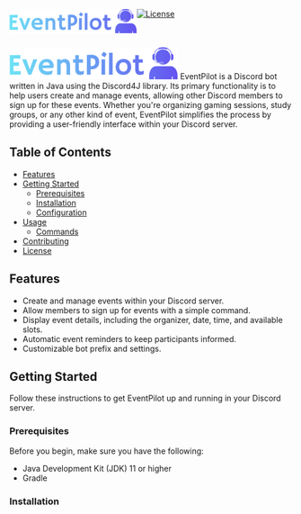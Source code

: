 [![License](https://img.shields.io/badge/License-Apache_2.0-blue.svg)](https://opensource.org/licenses/Apache-2.0)
<a href="https://discord4j.com"><img align="left" src="https://raw.githubusercontent.com/havlli/EventPilot/main/public/logo.svg?sanitize=true" width=45%></a>
<br><br></br></br>
[![logo_png_url]][repo_url]
EventPilot is a Discord bot written in Java using the Discord4J library. Its primary functionality is to help users create and manage events, allowing other Discord members to sign up for these events. Whether you're organizing gaming sessions, study groups, or any other kind of event, EventPilot simplifies the process by providing a user-friendly interface within your Discord server.

## Table of Contents

- [Features](#features)
- [Getting Started](#getting-started)
    - [Prerequisites](#prerequisites)
    - [Installation](#installation)
    - [Configuration](#configuration)
- [Usage](#usage)
    - [Commands](#commands)
- [Contributing](#contributing)
- [License](#license)

## Features

- Create and manage events within your Discord server.
- Allow members to sign up for events with a simple command.
- Display event details, including the organizer, date, time, and available slots.
- Automatic event reminders to keep participants informed.
- Customizable bot prefix and settings.

## Getting Started

Follow these instructions to get EventPilot up and running in your Discord server.

### Prerequisites

Before you begin, make sure you have the following:

- Java Development Kit (JDK) 11 or higher
- Gradle

### Installation

<!-- Repository -->
[repo_url]: https://github.com/havlli/EventPilot
[logo_png_url]: https://raw.githubusercontent.com/havlli/EventPilot/main/public/logo-300px.png
[logo_svg_url]: https://raw.githubusercontent.com/havlli/EventPilot/main/public/logo.svg